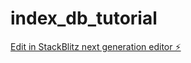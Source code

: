 # index_db_tutorial

[Edit in StackBlitz next generation editor ⚡️](https://stackblitz.com/~/github.com/pst37/index_db_tutorial)